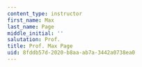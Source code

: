 ```yaml
---
content_type: instructor
first_name: Max
last_name: Page
middle_initial: ''
salutation: Prof.
title: Prof. Max Page
uid: 8fddb57d-2020-b8aa-ab7a-3442a0738ea0
---
```

